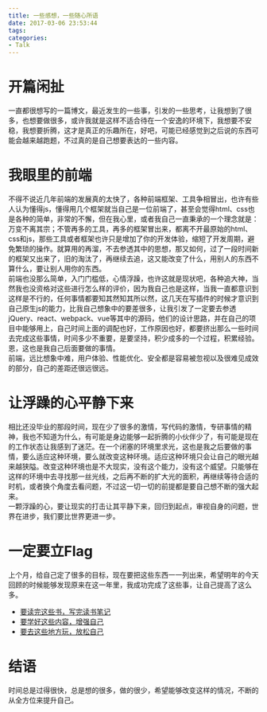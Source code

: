 ```yaml
---
title: 一些感想，一些随心所语
date: 2017-03-06 23:53:44
tags:
categories: 
- Talk
---
```


# 开篇闲扯
一直都很想写的一篇博文，最近发生的一些事，引发的一些思考，让我想到了很多，也想要做很多，或许我就是这样不适合待在一个安逸的环境下，我想要不安稳，我想要折腾，这才是真正的乐趣所在，好吧，可能已经感觉到之后说的东西可能会越来越跑题，不过真的是自己想要表达的一些内容。
# 我眼里的前端
不得不说近几年前端的发展真的太快了，各种前端框架、工具争相冒出，也许有些人认为懂得js，懂得用几个框架就当自己是一位前端了，甚至会觉得html、css也是各种的简单，非常的不懈，但在我心里，或者我自己一直秉承的一个理念就是：万变不离其宗；不管再多的工具，再多的框架冒出来，都离不开最原始的html、css和js，那些工具或者框架也许只是增加了你的开发体验，缩短了开发周期，避免繁琐的操作。就算用的再溜，不去参透其中的思想，那又如何，过了一段时间新的框架又出来了，旧的淘汰了，再继续去追，这又能改变了什么，用别人的东西不算什么，要让别人用你的东西。  
前端也没那么简单，入门门槛低，心情浮躁，也许这就是现状吧，各种追大神，当然我也没资格对这些进行怎么样的评价，因为我自己也是这样，当我一直都意识到这样是不行的，任何事情都要知其然知其所以然，这几天在写插件的时候才意识到自己原生js的能力，比我自己想象中的要差很多，让我引发了一定要去参透jQuery、react、webpack、vue等其中的源码，他们的设计思路，并在自己的项目中能够用上，自己时间上面的调配也好，工作原因也好，都要挤出那么一些时间去完成这些事情，时间多少不重要，是要坚持，积少成多的一个过程，积累经验。恩，这也是我自己后面要做的事情。  
前端，远比想象中难，用户体验、性能优化、安全都是容易被忽视以及很难见成效的部分，自己的差距还很远很远。
# 让浮躁的心平静下来
相比还没毕业的那段时间，现在少了很多的激情，写代码的激情，专研事情的精神，我也不知道为什么，有可能是身边能够一起折腾的小伙伴少了，有可能是现在的工作状态让我感到了迷茫。在一个闭塞的环境里求光，这也是我之后要做的事情，要么适应这种环境，要么就改变这种环境。适应这种环境只会让自己的眼光越来越狭隘。改变这种环境也是不大现实，没有这个能力，没有这个威望。只能够在这样的环境中去寻找那一丝光线，之后再不断的扩大光的面积，再继续等待合适的时机，或者换个角度去看问题，不过这一切一切的前提都是要自己想不断的强大起来。  
一颗浮躁的心，要让现实的打击让其平静下来，回归到起点，审视自身的问题，世界在进步，我们要比世界更进一步。
# 一定要立Flag
上个月，给自己定了很多的目标，现在要把这些东西一一列出来，希望明年的今天回顾的时候能够发现原来在这一年里，我成功完成了这些事，让自己提高了这么多。  

* [要读完这些书，写完读书笔记](http://note.youdao.com/noteshare?id=947d1c945fc290b9c6be869fc6ff196a&sub=C1E7612EEB28435EB95CD6D1E11FE5EF)  
* [要学好这些内容，增强自己](http://note.youdao.com/noteshare?id=821a348393c28d9dd6a357d030f81df0&sub=FEEFC908B6054815A146B9A791A640E5)  
* [要去这些地方玩，放松自己](http://note.youdao.com/noteshare?id=efd9ff98c9cd1c714f880e6d7b7d874c&sub=C92C05B7B27E46B18D4CB8839C5424F6)

# 结语
时间总是过得很快，总是想的很多，做的很少，希望能够改变这样的情况，不断的从全方位来提升自己。
